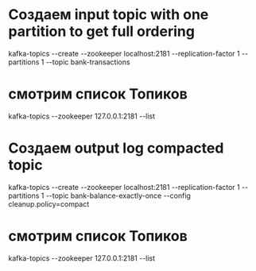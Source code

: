 # Создаем input topic with one partition to get full ordering
kafka-topics --create --zookeeper localhost:2181 --replication-factor 1 --partitions 1 --topic bank-transactions

# смотрим список Топиков
kafka-topics --zookeeper 127.0.0.1:2181 --list 


# Создаем output log compacted topic
kafka-topics --create --zookeeper localhost:2181 --replication-factor 1 --partitions 1 --topic bank-balance-exactly-once --config cleanup.policy=compact

# смотрим список Топиков
kafka-topics --zookeeper 127.0.0.1:2181 --list
